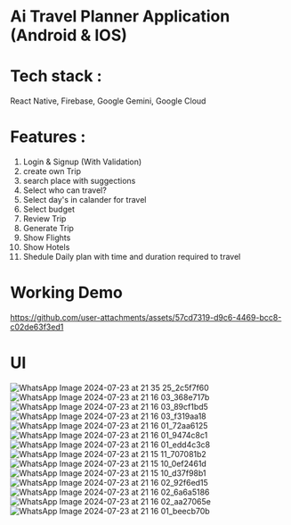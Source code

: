 # Ai Travel Planner Application (Android & IOS)

# Tech stack :  
React Native, Firebase, Google Gemini, Google Cloud

# Features :

1. Login & Signup (With Validation)
2. create own Trip
3. search place with suggections
4. Select who can travel?
5. Select day's in calander for travel
6. Select budget
7. Review Trip
8. Generate Trip
9. Show Flights
10. Show Hotels
11. Shedule Daily plan with time and duration required to travel

# Working Demo
https://github.com/user-attachments/assets/57cd7319-d9c6-4469-bcc8-c02de63f3ed1

# UI

![WhatsApp Image 2024-07-23 at 21 35 25_2c5f7f60](https://github.com/user-attachments/assets/b7308faf-521f-4e03-bf95-8ceccf8f9270)
![WhatsApp Image 2024-07-23 at 21 16 03_368e717b](https://github.com/user-attachments/assets/a9cbd6fb-9324-4138-aafa-6b0325d6d42a)
![WhatsApp Image 2024-07-23 at 21 16 03_89cf1bd5](https://github.com/user-attachments/assets/ad487f5d-4180-45bb-9974-fca4cf703cea)
![WhatsApp Image 2024-07-23 at 21 16 03_f319aa18](https://github.com/user-attachments/assets/21cbc32e-fa48-4c22-9246-0c26b5696ecd)
![WhatsApp Image 2024-07-23 at 21 16 01_72aa6125](https://github.com/user-attachments/assets/ca1ab223-fc74-4e37-a695-bb683fb3f88d)
![WhatsApp Image 2024-07-23 at 21 16 01_9474c8c1](https://github.com/user-attachments/assets/1366c394-3ac4-4eb8-a59f-c2c84201782b)
![WhatsApp Image 2024-07-23 at 21 16 01_edd4c3c8](https://github.com/user-attachments/assets/b8bf272d-3fb5-41f8-83ca-019981e3b6d5)
![WhatsApp Image 2024-07-23 at 21 15 11_707081b2](https://github.com/user-attachments/assets/80c3c773-6f5a-44fd-a8f5-4f4e00bcf0f3)
![WhatsApp Image 2024-07-23 at 21 15 10_0ef2461d](https://github.com/user-attachments/assets/db3db844-0e3f-4aad-b5c9-12a806098a72)
![WhatsApp Image 2024-07-23 at 21 15 10_d37f98b1](https://github.com/user-attachments/assets/dc5337f4-27f1-4ca3-8fbf-f81523ae4cf8)
![WhatsApp Image 2024-07-23 at 21 16 02_92f6ed15](https://github.com/user-attachments/assets/b61a5606-00aa-4143-a653-670fb2df6c9d)
![WhatsApp Image 2024-07-23 at 21 16 02_6a6a5186](https://github.com/user-attachments/assets/a69041d2-66c3-49e9-a9e1-a78a2c403d1b)
![WhatsApp Image 2024-07-23 at 21 16 02_aa27065e](https://github.com/user-attachments/assets/928e258c-7750-4add-8db1-73e32179f080)
![WhatsApp Image 2024-07-23 at 21 16 01_beecb70b](https://github.com/user-attachments/assets/d3ab8908-1797-4565-ae2d-333220456628)

